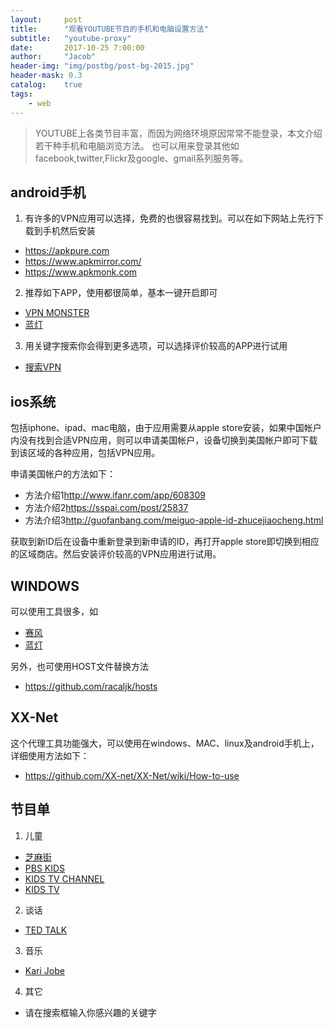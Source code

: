 ```yaml
---
layout:     post
title:      "观看YOUTUBE节目的手机和电脑设置方法"
subtitle:   "youtube-proxy"
date:       2017-10-25 7:00:00
author:     "Jacob"
header-img: "img/postbg/post-bg-2015.jpg"
header-mask: 0.3
catalog:    true
tags:
    - web
---
```



> YOUTUBE上各类节目丰富，而因为网络环境原因常常不能登录，本文介绍若干种手机和电脑浏览方法。
> 也可以用来登录其他如facebook,twitter,Flickr及google、gmail系列服务等。

## android手机
1. 有许多的VPN应用可以选择，免费的也很容易找到。可以在如下网站上先行下载到手机然后安装
- <https://apkpure.com>
- <https://www.apkmirror.com/>
- <https://www.apkmonk.com>
2. 推荐如下APP，使用都很简单，基本一键开启即可
- [VPN MONSTER](https://apkpure.com/cn/vpn-monster-free-unlimited-security-vpn-proxy/free.vpn.unblock.proxy.vpnmonster)
- [蓝灯](https://apkpure.com/lantern-better-than-a-vpn/org.getlantern.lantern)
3. 用关键字搜索你会得到更多选项，可以选择评价较高的APP进行试用
- [搜索VPN](https://apkpure.com/cn/search?q=VPN)

## ios系统
包括iphone、ipad、mac电脑，由于应用需要从apple store安装，如果中国帐户内没有找到合适VPN应用，则可以申请美国帐户，设备切换到美国帐户即可下载到该区域的各种应用，包括VPN应用。

申请美国帐户的方法如下：
- 方法介绍1<http://www.ifanr.com/app/608309>
- 方法介绍2<https://sspai.com/post/25837>
- 方法介绍3<http://guofanbang.com/meiguo-apple-id-zhucejiaocheng.html>

获取到新ID后在设备中重新登录到新申请的ID，再打开apple store即切换到相应的区域商店。然后安装评价较高的VPN应用进行试用。

## WINDOWS
可以使用工具很多，如
- [赛风](https://psiphon3.com/zh/index.html)
- [蓝灯](https://getlantern.org/zh_CN/)

另外，也可使用HOST文件替换方法
- <https://github.com/racaljk/hosts>

## XX-Net
这个代理工具功能强大，可以使用在windows、MAC、linux及android手机上，详细使用方法如下：
* <https://github.com/XX-net/XX-Net/wiki/How-to-use>

## 节目单
1. 儿童
- [芝麻街](https://www.youtube.com/user/SesameStreet)
- [PBS KIDS](https://www.youtube.com/channel/UCrNnk0wFBnCS1awGjq_ijGQ)
- [KIDS TV CHANNEL](https://www.youtube.com/user/edukatetv)
- [KIDS TV](https://www.youtube.com/channel/UC7Pq3Ko42YpkCB_Q4E981jw)
2. 谈话
- [TED TALK](https://www.youtube.com/user/TEDtalksDirector)
3. 音乐
- [Kari Jobe](https://www.youtube.com/watch?v=rNx7KK-Koi0&list=RDrNx7KK-Koi0)
4. 其它
- 请在搜索框输入你感兴趣的关键字


